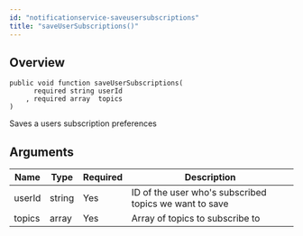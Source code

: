 ```yaml
---
id: "notificationservice-saveusersubscriptions"
title: "saveUserSubscriptions()"
---
```



## Overview




```luceescript
public void function saveUserSubscriptions(
      required string userId
    , required array  topics
)
```

Saves a users subscription preferences

## Arguments


<div class="table-responsive"><table class="table"><thead><tr><th>Name</th><th>Type</th><th>Required</th><th>Description</th></tr></thead><tbody><tr><td>userId</td><td>string</td><td>Yes</td><td>ID of the user who's subscribed topics we want to save</td></tr><tr><td>topics</td><td>array</td><td>Yes</td><td>Array of topics to subscribe to</td></tr></tbody></table></div>